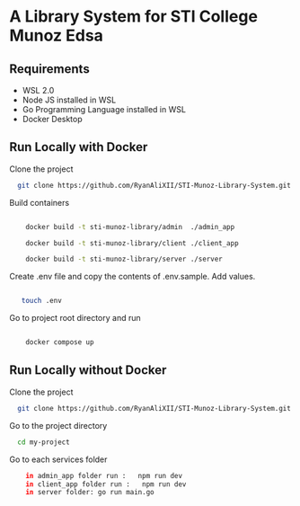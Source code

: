 # A Library System for STI College Munoz Edsa

## Requirements

- WSL 2.0
- Node JS installed in WSL
- Go Programming Language installed in WSL
- Docker Desktop

## Run Locally with Docker

Clone the project

```bash
  git clone https://github.com/RyanAliXII/STI-Munoz-Library-System.git
```

Build containers

```bash

    docker build -t sti-munoz-library/admin  ./admin_app

    docker build -t sti-munoz-library/client ./client_app

    docker build -t sti-munoz-library/server ./server

```

Create .env file and copy the contents of .env.sample. Add values.

```bash

   touch .env
```

Go to project root directory and run

```bash

    docker compose up
```

## Run Locally without Docker

Clone the project

```bash
  git clone https://github.com/RyanAliXII/STI-Munoz-Library-System.git
```

Go to the project directory

```bash
  cd my-project
```

Go to each services folder

```bash
    in admin_app folder run :   npm run dev
    in client_app folder run :   npm run dev
    in server folder: go run main.go

```
